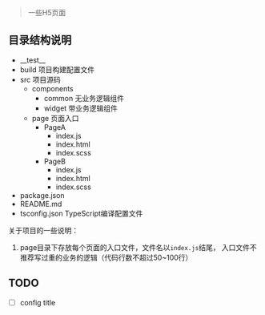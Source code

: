 > 一些H5页面

## 目录结构说明
- \_\_test__ 
- build     项目构建配置文件
- src       项目源码
    - components
        - common 无业务逻辑组件
        - widget 带业务逻辑组件
    - page   页面入口
        - PageA
            - index.js
            - index.html
            - index.scss
        - PageB
            - index.js
            - index.html
            - index.scss
- package.json
- README.md
- tsconfig.json   TypeScript编译配置文件



关于项目的一些说明：

1. page目录下存放每个页面的入口文件，文件名以`index.js`结尾， 入口文件不推荐写过重的业务的逻辑（代码行数不超过50~100行）


## TODO
- [ ]  config title
